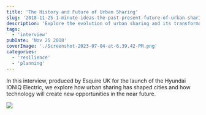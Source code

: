 ```yaml
---
title: 'The History and Future of Urban Sharing'
slug: '2018-11-25-1-minute-ideas-the-past-present-future-of-urban-sharing'
description: 'Explore the evolution of urban sharing and its transformative impact on cities in this engaging interview, produced by Esquire UK for the launch of the Hyundai IONIQ Electric. Discover how technology is poised to unlock new opportunities, reshaping urban landscapes and enhancing communal living in the near future.'
tags:
  - 'interview'
pubDate: 'Nov 25 2018'
coverImage: './Screenshot-2023-07-04-at-6.39.42-PM.png'
categories:
  - 'resilience'
  - 'planning'
---
```



In this interview, produced by Esquire UK for the launch of the Hyundai IONIQ Electric, we explore how urban sharing has shaped cities and how technology will create new opportunities in the near future.

![](images/Screenshot-2023-07-04-at-6.39.42-PM.png)
